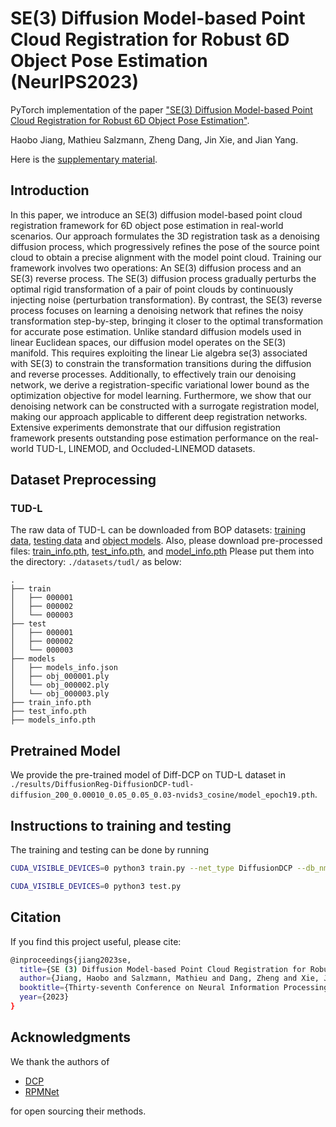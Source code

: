 # SE(3) Diffusion Model-based Point Cloud Registration for Robust 6D Object Pose Estimation (NeurIPS2023)

PyTorch implementation of the paper ["SE(3) Diffusion Model-based Point Cloud Registration for Robust 6D Object Pose Estimation"](https://openreview.net/pdf?id=Znpz1sv4IP).

Haobo Jiang, Mathieu Salzmann, Zheng Dang, Jin Xie, and Jian Yang.

Here is the [supplementary material](https://openreview.net/attachment?id=Znpz1sv4IP&name=supplementary_material).


## Introduction

In this paper, we introduce an SE(3) diffusion model-based point cloud registration framework for 6D object pose estimation in real-world scenarios. Our approach formulates the 3D registration task as a denoising diffusion process, which progressively refines the pose of the source point cloud to obtain a precise alignment with the model point cloud.
Training our framework involves two operations: An SE(3) diffusion process and an SE(3) reverse process. The SE(3) diffusion process gradually perturbs the optimal rigid transformation of a pair of point clouds by continuously injecting noise (perturbation transformation). 
By contrast, the SE(3) reverse process focuses on learning a denoising network that refines the noisy transformation step-by-step, bringing it closer to the optimal transformation for accurate pose estimation. Unlike standard diffusion models used in linear Euclidean spaces, our diffusion model operates on the SE(3) manifold. 
This requires exploiting the linear Lie algebra se(3) associated with SE(3) to constrain the transformation transitions during the diffusion and reverse processes. Additionally, to effectively train our denoising network, we derive a registration-specific variational lower bound as the optimization objective for model learning. 
Furthermore, we show that our denoising network can be constructed with a surrogate registration model, making our approach applicable to different deep registration networks. Extensive experiments demonstrate that our diffusion registration framework presents outstanding pose estimation performance on the real-world TUD-L, LINEMOD, and Occluded-LINEMOD datasets.


## Dataset Preprocessing

### TUD-L

The raw data of TUD-L can be downloaded from BOP datasets: [training data](https://bop.felk.cvut.cz/media/data/bop_datasets/tudl_train_real.zip), [testing data](https://bop.felk.cvut.cz/media/data/bop_datasets/tudl_test_bop19.zip) and [object models](https://bop.felk.cvut.cz/media/data/bop_datasets/tudl_models.zip).
Also, please download pre-processed files: [train_info.pth](https://drive.google.com/file/d/1p07nibykEeVPrXzQf69pWPIAE8GnjDXC/view?usp=sharing), [test_info.pth](https://drive.google.com/file/d/16CeFZ9hfUnh1eoisx7cPzWftEfZCfO9w/view?usp=sharing), and [model_info.pth](https://drive.google.com/file/d/1yFu56Wmr-DFiWmWfYT66SaThmRnaFcAi/view?usp=sharing) 
Please put them into the directory: `./datasets/tudl/` as below:
```
.                          
├── train                 
│   ├── 000001       
│   ├── 000002    
│   └── 000003                
├── test                   
│   ├── 000001   
│   ├── 000002
│   └── 000003
├── models 
│   ├── models_info.json   
│   ├── obj_000001.ply
│   └── obj_000002.ply  
│   └── obj_000003.ply 
├── train_info.pth      
├── test_info.pth
├── models_info.pth                                          
```

## Pretrained Model

We provide the pre-trained model of Diff-DCP on TUD-L dataset in `./results/DiffusionReg-DiffusionDCP-tudl-diffusion_200_0.00010_0.05_0.05_0.03-nvids3_cosine/model_epoch19.pth`.

## Instructions to training and testing

The training and testing can be done by running
```bash
CUDA_VISIBLE_DEVICES=0 python3 train.py --net_type DiffusionDCP --db_nm tudl

CUDA_VISIBLE_DEVICES=0 python3 test.py
```

## Citation

If you find this project useful, please cite:

```bash
@inproceedings{jiang2023se,
  title={SE (3) Diffusion Model-based Point Cloud Registration for Robust 6D Object Pose Estimation},
  author={Jiang, Haobo and Salzmann, Mathieu and Dang, Zheng and Xie, Jin and Yang, Jian},
  booktitle={Thirty-seventh Conference on Neural Information Processing Systems},
  year={2023}
}
```

## Acknowledgments
We thank the authors of 
- [DCP](https://github.com/WangYueFt/dcp)
- [RPMNet](https://github.com/yewzijian/RPMNet)

for open sourcing their methods.
